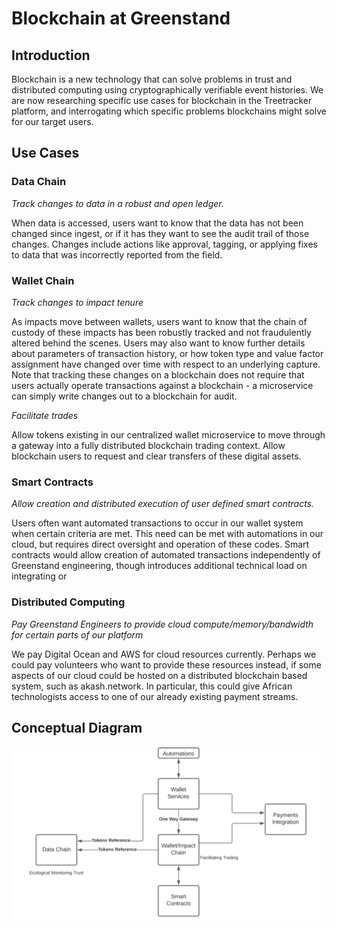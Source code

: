 # Blockchain at Greenstand

## Introduction

Blockchain is a new technology that can solve problems in trust and distributed computing using cryptographically verifiable event histories.  We are now researching specific use cases for blockchain in the Treetracker platform, and interrogating which specific problems blockchains might solve for our target users.

## Use Cases

### Data Chain

_Track changes to data in a robust and open ledger._  &#x20;

When data is accessed, users want to know that the data has not been changed since ingest, or if it has they want to see the audit trail of those changes.  Changes include actions like approval, tagging, or applying fixes to data that was incorrectly reported from the field.

### Wallet Chain

_Track changes to impact tenure_

As impacts move between wallets, users want to know that the chain of custody of these impacts has been robustly tracked and not fraudulently altered behind the scenes.  Users may also want to know further details about parameters of transaction history, or how token type and value factor assignment have changed over time with respect to an underlying capture.  Note that tracking these changes on a blockchain does not require that users actually operate transactions against a blockchain - a microservice can simply write changes out to a blockchain for audit.

_Facilitate trades_

Allow tokens existing in our centralized wallet microservice to move through a gateway into a fully distributed blockchain trading context.  Allow blockchain users to request and clear transfers of these digital assets.

### Smart Contracts

_Allow creation and distributed execution of user defined smart contracts._ &#x20;

Users often want automated transactions to occur in our wallet system when certain criteria are met.  This need can be met with automations in our cloud, but requires direct oversight and operation of these codes.  Smart contracts would allow creation of automated transactions independently of Greenstand engineering, though introduces additional technical load on integrating or

### Distributed Computing

_Pay Greenstand Engineers to provide cloud compute/memory/bandwidth for certain parts of our platform_

We pay Digital Ocean and AWS for cloud resources currently.  Perhaps we could pay volunteers who want to provide these resources instead, if some aspects of our cloud could be hosted on a distributed blockchain based system, such as akash.network.  In particular, this could give African technologists access to one of our already existing payment streams.



## Conceptual Diagram

![](.gitbook/assets/image.png)
